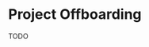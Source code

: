 # Project Offboarding

<!--
https://bamboohr.com/hr-101-guide/chapter-4-onboarding-and-offboarding/
https://github.com/CivicActions/handbook/blob/master/docs/070-project-management/project-offboarding.md
-->

TODO
